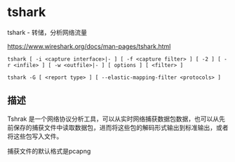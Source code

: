 # tshark

tshark - 转储，分析网络流量

<https://www.wireshark.org/docs/man-pages/tshark.html>

```shell
tshark [ -i <capture interface>|- ] [ -f <capture filter> ] [ -2 ] [ -r <infile> ] [ -w <outfile>|- ] [ options ] [ <filter> ]

tshark -G [ <report type> ] [ --elastic-mapping-filter <protocols> ]
```

## 描述

Tshrak 是一个网络协议分析工具，可以从实时网络捕获数据包数据，也可以从先前保存的捕获文件中读取数据包，进而将这些包的解码形式输出到标准输出，或者将这些包写入文件。

捕获文件的默认格式是pcapng


